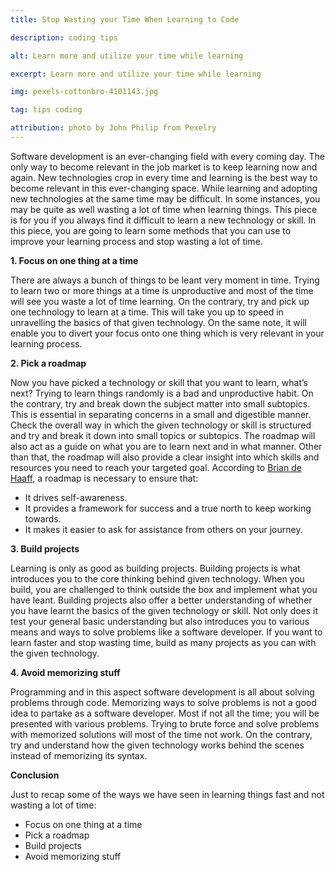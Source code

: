 ```yaml
---
title: Stop Wasting your Time When Learning to Code

description: coding tips

alt: Learn more and utilize your time while learning

excerpt: Learn more and utilize your time while learning

img: pexels-cottonbro-4101143.jpg

tag: tips coding

attribution: photo by John Philip from Pexelry
---
```

Software development is an ever-changing field with every coming day. The only way to become relevant in the job market is to keep learning now and again. New technologies crop in every time and learning is the best way to become relevant in this ever-changing space.
While learning and adopting new technologies at the same time may be difficult. In some instances, you may be quite as well wasting a lot of time when learning things.
This piece is for you if you always find it difficult to learn a new technology or skill. In this piece, you are going to learn some methods that you can use to improve your learning process and stop wasting a lot of time.

**1.	Focus on one thing at a time**


There are always a bunch of things to be leant very moment in time. Trying to learn two or more things at a time is unproductive and most of the time will see you waste a lot of time learning. On the contrary, try and pick up one technology to learn at a time.
This will take you up to speed in unravelling the basics of that given technology. On the same note, it will enable you to divert your focus onto one thing which is very relevant in your learning process.

**2.	Pick a roadmap**

Now you have picked a technology or skill that you want to learn, what’s next? Trying to learn things randomly is a bad and unproductive habit. On the contrary, try and break down the subject matter into small subtopics.
This is essential in separating concerns in a small and digestible manner. Check the overall way in which the given technology or skill is structured and try and break it down into small topics or subtopics.
The roadmap will also act as a guide on what you are to learn next and in what manner. Other than that, the roadmap will also provide a clear insight into which skills and resources you need to reach your targeted goal.
According to [Brian de Haaff](https://twitter.com/bdehaaff), a roadmap is necessary to ensure that:
-	It drives self-awareness.
-	It provides a framework for success and a true north to keep working towards.
-	It makes it easier to ask for assistance from others on your journey.

**3.	Build projects**


Learning is only as good as building projects. Building projects is what introduces you to the core thinking behind given technology. When you build, you are challenged to think outside the box and implement what you have leant. 
Building projects also offer a better understanding of whether you have learnt the basics of the given technology or skill. Not only does it test your general basic understanding but also introduces you to various means and ways to solve problems like a software developer.
If you want to learn faster and stop wasting time, build as many projects as you can with the given technology.

**4.	Avoid memorizing stuff**

Programming and in this aspect software development is all about solving problems through code. Memorizing ways to solve problems is not a good idea to partake as a software developer.
Most if not all the time; you will be presented with various problems. Trying to brute force and solve problems with memorized solutions will most of the time not work. On the contrary, try and understand how the given technology works behind the scenes instead of memorizing its syntax.

**Conclusion**

Just to recap some of the ways we have seen in learning things fast and not wasting a lot of time:

-	Focus on one thing at a time
-	Pick a roadmap
-	Build projects
-	Avoid memorizing stuff
